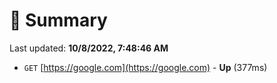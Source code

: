 # 📖 Summary
Last updated: **10/8/2022, 7:48:46 AM**

- `GET` [https://google.com](https://google.com) - **Up** (377ms)
